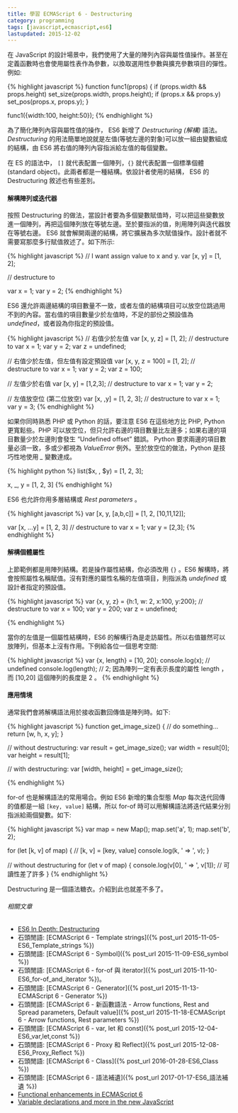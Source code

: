 ```yaml
---
title: 學習 ECMAScript 6 - Destructuring
category: programming
tags: [javascript,ecmascript,es6]
lastupdated: 2015-12-02
---
```


在 JavaScript 的設計場景中，我們使用了大量的陣列內容與屬性值操作。甚至在定義函數時也會使用屬性表作為參數，以換取選用性參數與擴充參數項目的彈性。例如:

{% highlight javascript %}
function func1(props) {
    if (props.width && props.height)
        set_size(props.width, props.height);
    if (props.x && props.y)
        set_pos(props.x, props.y);
}

func1({width:100, height:50});
{% endhighlight %}

為了簡化陣列內容與屬性值的操作， ES6 新增了 <dfn>Destructuring (解構)</dfn> 語法。 <dfn>Destructuring</dfn> 的用法簡單地說就是左值(等號左邊的對象)可以放一組由變數組成的結構，由 ES6 將右值的陣列內容指派給左值的每個變數。

<!--more-->

在 ES 的語法中， <code>[]</code> 就代表配置一個陣列，<code>{}</code> 就代表配置一個標準個體 (standard object)。此兩者都是一種結構。依設計者使用的結構， ES6 的 Destructuring 敘述也有些差別。

#### 解構陣列或迭代器

按照 Destructuring 的做法，當設計者要為多個變數賦值時，可以把這些變數放進一個陣列，再把這個陣列放在等號左邊。至於要指派的值，則用陣列與迭代器放在等號右邊。 ES6 就會解開兩邊的結構，將它擴展為多次賦值操作。設計者就不需要寫那麼多行賦值敘述了。如下所示:

{% highlight javascript %}
// I want assign value to x and y.
var [x, y] = [1, 2];

// destructure to

var x = 1;
var y = 2;
{% endhighlight %}

ES6 還允許兩邊結構的項目數量不一致，或者左值的結構項目可以放空位跳過用不到的內容。當右值的項目數量少於左值時，不足的部份之預設值為 <dfn>undefined</dfn>，或者設為你指定的預設值。

{% highlight javascript %}
// 右值少於左值
var [x, y, z] = [1, 2];
// destructure to
var x = 1;
var y = 2;
var z = undefined;

// 右值少於左值，但左值有設定預設值
var [x, y, z = 100] = [1, 2];
// destructure to
var x = 1;
var y = 2;
var z = 100;

// 左值少於右值
var [x, y] = [1,2,3];
// destructure to
var x = 1;
var y = 2;

// 左值放空位 (第二位放空)
var [x, ,y] = [1, 2, 3];
// destructure to
var x = 1;
var y = 3;
{% endhighlight %}

<div class="note">
如果你同時熟悉 PHP 或 Python 的話，要注意 ES6 在這些地方比 PHP, Python 更寬鬆些。PHP 可以放空位，但只允許右邊的項目數量比左邊多；如果右邊的項目數量少於左邊則會發生 <q>Undefined offset</q> 錯誤。 Python 要求兩邊的項目數量必須一致，多或少都視為 <dfn>ValueError</dfn> 例外。至於放空位的做法，Python 是技巧性地使用 <var>_</var> 變數達成。

{% highlight python %}
list($x, , $y) = [1, 2, 3];

x, _, y = [1, 2, 3]
{% endhighlight %}
</div>

ES6 也允許你用多層結構或 <dfn>Rest parameters</dfn> 。

{% highlight javascript %}
var [x, y, [a,b,c]] = [1, 2, [10,11,12]];

var [x, ...y] = [1, 2, 3]
// destructure to
var x = 1;
var y = [2,3];
{% endhighlight %}


#### 解構個體屬性

上節範例都是用陣列結構。若是操作屬性結構，你必須改用 <code>{}</code> 。ES6 解構時，將會按照屬性名稱賦值。沒有對應的屬性名稱的左值項目，則指派為 <dfn>undefined</dfn> 或設計者指定的預設值。

{% highlight javascript %}
var {x, y, z} = {h:1, w: 2, x:100, y:200};
// destructure to
var x = 100;
var y = 200;
var z = undefined;

{% endhighlight %}

當你的左值是一個屬性結構時，ES6 的解構行為是走訪屬性。所以右值雖然可以放陣列，但基本上沒有作用。下例給各位一個思考空間:

{% highlight javascript %}
var {x, length} = [10, 20];
console.log(x);      // undefined
console.log(length); // 2; 因為陣列一定有表示長度的屬性 length ，而 [10,20] 這個陣列的長度是 2 。
{% endhighlight %}


#### 應用情境

通常我們會將解構語法用於接收函數回傳值是陣列時。如下:

{% highlight javascript %}
function get_image_size() {
    // do something...
    return [w, h, x, y];
}

// without destructuring:
var result = get_image_size();
var width = result[0];
var height = result[1];

// with destructuring:
var [width, height] = get_image_size();

{% endhighlight %}

for-of 也是解構語法的常用場合。例如 ES6 新增的集合型態 <dfn>Map</dfn> 每次迭代回傳的值都是一組 <code>[key, value]</code> 結構，所以 for-of 時可以用解構語法將迭代結果分別指派給兩個變數。如下:

{% highlight javascript %}
var map = new Map();
map.set('a', 1);
map.set('b', 2);

for (let [k, v] of map) {  // [k, v] = [key, value]
    console.log(k, ' => ', v);
}

// without destructuring
for (let v of map) {
    console.log(v[0], ' => ', v[1]);  // 可讀性差了許多
}
{% endhighlight %}

Destructuring 是一個語法糖衣。介紹到此也就差不多了。


###### 相關文章

* [ES6 In Depth: Destructuring](https://hacks.mozilla.org/2015/05/es6-in-depth-destructuring/)
* 石頭閒語: [ECMAScript 6 - Template strings]({% post_url 2015-11-05-ES6_Template_strings %})
* 石頭閒語: [ECMAScript 6 - Symbol]({% post_url 2015-11-09-ES6_symbol %})
* 石頭閒語: [ECMAScript 6 - for-of 與 iterator]({% post_url 2015-11-10-ES6_for-of_and_iterator %})。
* 石頭閒語: [ECMAScript 6 - Generator]({% post_url 2015-11-13-ECMAScript 6 - Generator %})
* 石頭閒語: [ECMAScript 6 - 新函數語法 - Arrow functions, Rest and Spread parameters, Default value]({% post_url 2015-11-18-ECMAScript 6 - Arrow functions, Rest parameters %})
* 石頭閒語: [ECMAScript 6 - var, let 和 const]({% post_url 2015-12-04-ES6_var,let,const %})
* 石頭閒語: [ECMAScript 6 - Proxy 和 Reflect]({% post_url 2015-12-08-ES6_Proxy_Reflect %})
* 石頭閒語: [ECMAScript 6 - Class]({% post_url 2016-01-28-ES6_Class %})
* 石頭閒語: [ECMAScript 6 - 語法補遺]({% post_url 2017-01-17-ES6_語法補遺 %})
* [Functional enhancements in ECMAScript 6](http://www.ibm.com/developerworks/library/wa-ecmascript6-neward-p2/index.html)
* [Variable declarations and more in the new JavaScript](http://www.ibm.com/developerworks/web/library/wa-ecmascript6-neward-p1/index.html?ca=drs-&ce=ism0070&ct=is&cmp=ibmsocial&cm=h&cr=crossbrand&ccy=us)
